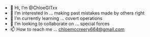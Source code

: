 - 👋 Hi, I’m @ChloeGITxx
- 👀 I’m interested in ... making past mistakes made by others right
- 🌱 I’m currently learning ... covert operations
- 💞️ I’m looking to collaborate on ... special forces 
- 📫 How to reach me ... chloemccreery664@gmail.com 

<!---
ChloeGITxx/ChloeGITxx is a ✨ special ✨ repository because its `README.md` (this file) appears on your GitHub profile.
You can click the Preview link to take a look at your changes.
--->
